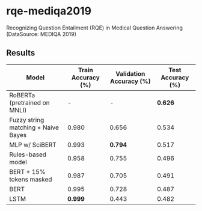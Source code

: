 # rqe-mediqa2019
Recognizing Question Entailment (RQE) in Medical Question Answering (DataSource: MEDIQA 2019)


## Results

| **Model** | **Train Accuracy (%)** | **Validation Accuracy (%)** | **Test Accuracy (%)** |
| --- | --- | --- | --- |
| RoBERTa (pretrained on MNLI) | - | - | **0.626** |
| Fuzzy string matching + Naive Bayes | 0.980  | 0.656 | 0.534 |
| MLP w/ SciBERT | 0.993 | **0.794** | 0.517 |
| Rules-based model | 0.958  | 0.755 | 0.496  |
| BERT + 15% tokens masked | 0.987 | 0.705 | 0.491 |
| BERT | 0.995 | 0.728 | 0.487 |
| LSTM | **0.999** | 0.443 | 0.482 |
